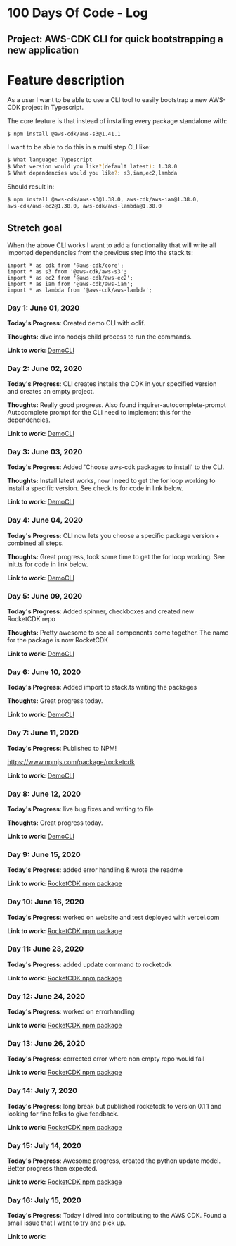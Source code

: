 # 100 Days Of Code - Log
## Project: AWS-CDK CLI for quick bootstrapping a new application
# Feature description

As a user I want to be able to use a CLI tool to easily bootstrap a new AWS-CDK project in Typescript.

The core feature is that instead of installing every package standalone with:

```bash
$ npm install @aws-cdk/aws-s3@1.41.1
```

I want to be able to do this in a multi step CLI like:

```bash
$ What language: Typescript
$ What version would you like?(default latest): 1.38.0
$ What dependencies would you like?: s3,iam,ec2,lambda
```

Should result in:

```bash
$ npm install @aws-cdk/aws-s3@1.38.0, aws-cdk/aws-iam@1.38.0, 
aws-cdk/aws-ec2@1.38.0, aws-cdk/aws-lambda@1.38.0
```
## Stretch goal

When the above CLI works I want to add a functionality that will write all imported dependencies from the previous step into the stack.ts:

```tsx
import * as cdk from '@aws-cdk/core';
import * as s3 from '@aws-cdk/aws-s3';
import * as ec2 from '@aws-cdk/aws-ec2';
import * as iam from '@aws-cdk/aws-iam';
import * as lambda from '@aws-cdk/aws-lambda';
```

### Day 1: June 01, 2020


**Today's Progress**: Created demo CLI with oclif.

**Thoughts:** dive into nodejs child process to run the commands.

**Link to work:** [DemoCLI](https://github.com/EdwinRad/cdkcli/tree/master/democli/mynewcli)


### Day 2: June 02, 2020


**Today's Progress**: CLI creates installs the CDK in your specified version and creates an empty project.

**Thoughts:** Really good progress. Also found inquirer-autocomplete-prompt Autocomplete prompt for the CLI need to implement this for the dependencies.

**Link to work:** [DemoCLI](https://github.com/EdwinRad/cdkcli/tree/master/democli/mynewcli)


### Day 3: June 03, 2020


**Today's Progress**: Added 'Choose aws-cdk packages to install' to the CLI. 

**Thoughts:** Install latest works, now I need to get the for loop working to install a specific version. See check.ts for code in link below.

**Link to work:** [DemoCLI](https://github.com/EdwinRad/cdkcli/tree/master/democli/mynewcli)


### Day 4: June 04, 2020


**Today's Progress**: CLI now lets you choose a specific package version + combined all steps. 

**Thoughts:** Great progress, took some time to get the for loop working. See init.ts for code in link below.

**Link to work:** [DemoCLI](https://github.com/EdwinRad/cdkcli/tree/master/democli/mynewcli)


### Day 5: June 09, 2020


**Today's Progress**: Added spinner, checkboxes and created new RocketCDK repo 

**Thoughts:** Pretty awesome to see all components come together. The name for the package is now RocketCDK

**Link to work:** [DemoCLI](https://github.com/EdwinRad/cdkcli/tree/master/democli/rocketcdk)

### Day 6: June 10, 2020


**Today's Progress**: Added import to stack.ts writing the packages 

**Thoughts:** Great progress today.

**Link to work:** [DemoCLI](https://github.com/EdwinRad/cdkcli/tree/master/democli/rocketcdk)

### Day 7: June 11, 2020


**Today's Progress**: Published to NPM!

https://www.npmjs.com/package/rocketcdk

**Link to work:** [DemoCLI](https://github.com/EdwinRad/rocketcdk)

### Day 8: June 12, 2020


**Today's Progress**: live bug fixes and writing to  file

**Thoughts:** Great progress today.

**Link to work:** [DemoCLI](https://github.com/EdwinRad/cdkcli/tree/master/democli/rocketcdk)

### Day 9: June 15, 2020


**Today's Progress**: added error handling & wrote the readme


**Link to work:** [RocketCDK npm package](https://www.npmjs.com/package/rocketcdk)

### Day 10: June 16, 2020


**Today's Progress**: worked on website and test deployed with vercel.com


**Link to work:** [RocketCDK npm package](https://www.npmjs.com/package/rocketcdk)

### Day 11: June 23, 2020


**Today's Progress**: added update command to rocketcdk


**Link to work:** [RocketCDK npm package](https://www.npmjs.com/package/rocketcdk)
### Day 12: June 24, 2020


**Today's Progress**: worked on errorhandling


**Link to work:** [RocketCDK npm package](https://www.npmjs.com/package/rocketcdk)

### Day 13: June 26, 2020


**Today's Progress**: corrected error where non empty repo would fail


**Link to work:** [RocketCDK npm package](https://www.npmjs.com/package/rocketcdk)

### Day 14: July 7, 2020


**Today's Progress**: long break but published rocketcdk to version 0.1.1 and looking for fine folks to give feedback.


**Link to work:** [RocketCDK npm package](https://www.npmjs.com/package/rocketcdk)

### Day 15: July 14, 2020


**Today's Progress**: Awesome progress, created the python update model. Better progress then expected.


**Link to work:** [RocketCDK npm package](https://www.npmjs.com/package/rocketcdk)

### Day 16: July 15, 2020


**Today's Progress**: Today I dived into contributing to the AWS CDK. Found a small issue that I want to try and pick up.


**Link to work:** 
